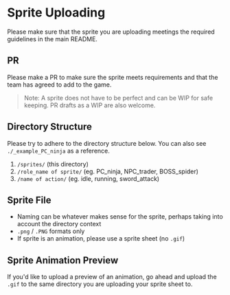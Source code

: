 # Sprite Uploading

Please make sure that the sprite you are uploading meetings the required guidelines in the main README.

## PR

Please make a PR to make sure the sprite meets requirements and that the team has agreed to add to the game.

> Note: A sprite does not have to be perfect and can be WIP for safe keeping. PR drafts as a WIP are also welcome.

## Directory Structure

Please try to adhere to the directory structure below. You can also see `./_example_PC_ninja` as a reference.

1. `/sprites/` (this directory)
2. `/role_name of sprite/` (eg. PC_ninja, NPC_trader, BOSS_spider)
3. `/name of action/` (eg. idle, running, sword_attack)

## Sprite File

- Naming can be whatever makes sense for the sprite, perhaps taking into account the directory context
- `.png` / `.PNG` formats only
- If sprite is an animation, please use a sprite sheet (no `.gif`)

## Sprite Animation Preview

If you'd like to upload a preview of an animation, go ahead and upload the `.gif` to the same directory you are uploading your sprite sheet to.
